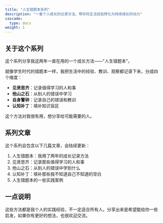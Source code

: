 ```yaml
---
title: "人生错题本系列"
description: "一套个人成长的记录方法，帮你将生活经验转化为持续成长的动力"
cascade:
  type: docs
weight: 1
---
```



## 关于这个系列

这个系列分享我这两年一直在用的一个成长方法——"人生错题本"。

就像学生时代的错题本一样，我把生活中的经验、教训、观察都记录下来，分成四个维度：

- **见贤思齐**：记录值得学习的人和事
- **他山之石**：从别人的错误中学习
- **自身警钟**：记录自己的错误和教训  
- **认知补丁**：填补知识盲区

这个方法对我很有用，想分享给可能需要的人。

## 系列文章

这个系列会包含以下几篇文章，会陆续更新：

1. 人生错题本：我用了两年的成长记录方法
2. 见贤思齐：记录那些值得学习的人和事
3. 他山之石：从别人的错误中学到什么
4. 认知补丁：填补那些我不知道自己不知道的空白
5. 人生错题本的一些实践案例

## 一点说明

这些方法都是我个人的实践经验，不一定适合所有人。分享出来是希望能给你一些启发，如果你有更好的想法，也很欢迎交流。
